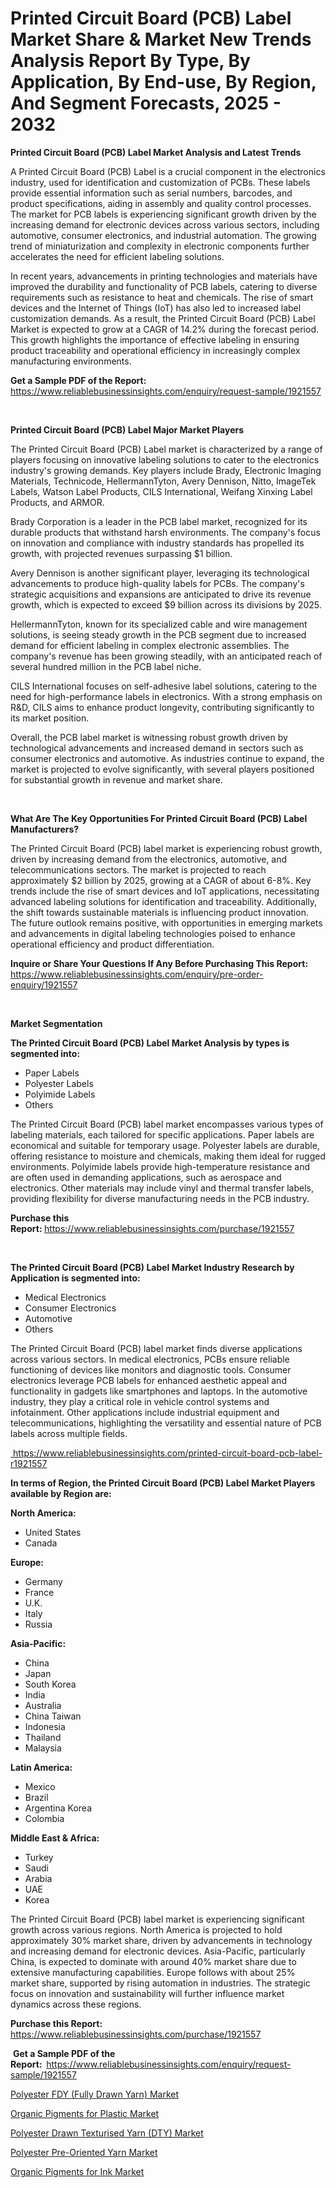 <p><h1>Printed Circuit Board (PCB) Label Market Share & Market New Trends Analysis Report By Type, By Application, By End-use, By Region, And Segment Forecasts, 2025 - 2032</h1></p><p><strong>Printed Circuit Board (PCB) Label Market Analysis and Latest Trends</strong></p>
<p><p>A Printed Circuit Board (PCB) Label is a crucial component in the electronics industry, used for identification and customization of PCBs. These labels provide essential information such as serial numbers, barcodes, and product specifications, aiding in assembly and quality control processes. The market for PCB labels is experiencing significant growth driven by the increasing demand for electronic devices across various sectors, including automotive, consumer electronics, and industrial automation. The growing trend of miniaturization and complexity in electronic components further accelerates the need for efficient labeling solutions.</p><p>In recent years, advancements in printing technologies and materials have improved the durability and functionality of PCB labels, catering to diverse requirements such as resistance to heat and chemicals. The rise of smart devices and the Internet of Things (IoT) has also led to increased label customization demands. As a result, the Printed Circuit Board (PCB) Label Market is expected to grow at a CAGR of 14.2% during the forecast period. This growth highlights the importance of effective labeling in ensuring product traceability and operational efficiency in increasingly complex manufacturing environments.</p></p>
<p><strong>Get a Sample PDF of the Report:&nbsp;</strong> <a href="https://www.reliablebusinessinsights.com/enquiry/request-sample/1921557?utm_campaign=75&utm_medium=2&utm_source=Github&utm_content=ia&utm_term=04022025&utm_id=printed-circuit-board-pcb-label">https://www.reliablebusinessinsights.com/enquiry/request-sample/1921557</a></p>
<p>&nbsp;</p>
<p><strong>Printed Circuit Board (PCB) Label Major Market Players</strong></p>
<p><p>The Printed Circuit Board (PCB) Label market is characterized by a range of players focusing on innovative labeling solutions to cater to the electronics industry's growing demands. Key players include Brady, Electronic Imaging Materials, Technicode, HellermannTyton, Avery Dennison, Nitto, ImageTek Labels, Watson Label Products, CILS International, Weifang Xinxing Label Products, and ARMOR.</p><p>Brady Corporation is a leader in the PCB label market, recognized for its durable products that withstand harsh environments. The company's focus on innovation and compliance with industry standards has propelled its growth, with projected revenues surpassing $1 billion.</p><p>Avery Dennison is another significant player, leveraging its technological advancements to produce high-quality labels for PCBs. The company's strategic acquisitions and expansions are anticipated to drive its revenue growth, which is expected to exceed $9 billion across its divisions by 2025.</p><p>HellermannTyton, known for its specialized cable and wire management solutions, is seeing steady growth in the PCB segment due to increased demand for efficient labeling in complex electronic assemblies. The company's revenue has been growing steadily, with an anticipated reach of several hundred million in the PCB label niche.</p><p>CILS International focuses on self-adhesive label solutions, catering to the need for high-performance labels in electronics. With a strong emphasis on R&D, CILS aims to enhance product longevity, contributing significantly to its market position.</p><p>Overall, the PCB label market is witnessing robust growth driven by technological advancements and increased demand in sectors such as consumer electronics and automotive. As industries continue to expand, the market is projected to evolve significantly, with several players positioned for substantial growth in revenue and market share.</p></p>
<p>&nbsp;</p>
<p><strong>What Are The Key Opportunities For Printed Circuit Board (PCB) Label Manufacturers?</strong></p>
<p><p>The Printed Circuit Board (PCB) label market is experiencing robust growth, driven by increasing demand from the electronics, automotive, and telecommunications sectors. The market is projected to reach approximately $2 billion by 2025, growing at a CAGR of about 6-8%. Key trends include the rise of smart devices and IoT applications, necessitating advanced labeling solutions for identification and traceability. Additionally, the shift towards sustainable materials is influencing product innovation. The future outlook remains positive, with opportunities in emerging markets and advancements in digital labeling technologies poised to enhance operational efficiency and product differentiation.</p></p>
<p><strong>Inquire or Share Your Questions If Any Before Purchasing This Report:</strong> <a href="https://www.reliablebusinessinsights.com/enquiry/pre-order-enquiry/1921557?utm_campaign=75&utm_medium=2&utm_source=Github&utm_content=ia&utm_term=04022025&utm_id=printed-circuit-board-pcb-label">https://www.reliablebusinessinsights.com/enquiry/pre-order-enquiry/1921557</a></p>
<p>&nbsp;</p>
<p><strong>Market Segmentation</strong></p>
<p><strong>The Printed Circuit Board (PCB) Label Market Analysis by types is segmented into:</strong></p>
<p><ul><li>Paper Labels</li><li>Polyester Labels</li><li>Polyimide Labels</li><li>Others</li></ul></p>
<p><p>The Printed Circuit Board (PCB) label market encompasses various types of labeling materials, each tailored for specific applications. Paper labels are economical and suitable for temporary usage. Polyester labels are durable, offering resistance to moisture and chemicals, making them ideal for rugged environments. Polyimide labels provide high-temperature resistance and are often used in demanding applications, such as aerospace and electronics. Other materials may include vinyl and thermal transfer labels, providing flexibility for diverse manufacturing needs in the PCB industry.</p></p>
<p><strong>Purchase this Report:&nbsp;</strong><a href="https://www.reliablebusinessinsights.com/purchase/1921557?utm_campaign=75&utm_medium=2&utm_source=Github&utm_content=ia&utm_term=04022025&utm_id=printed-circuit-board-pcb-label">https://www.reliablebusinessinsights.com/purchase/1921557</a></p>
<p>&nbsp;</p>
<p><strong>The Printed Circuit Board (PCB) Label Market Industry Research by Application is segmented into:</strong></p>
<p><ul><li>Medical Electronics</li><li>Consumer Electronics</li><li>Automotive</li><li>Others</li></ul></p>
<p><p>The Printed Circuit Board (PCB) label market finds diverse applications across various sectors. In medical electronics, PCBs ensure reliable functioning of devices like monitors and diagnostic tools. Consumer electronics leverage PCB labels for enhanced aesthetic appeal and functionality in gadgets like smartphones and laptops. In the automotive industry, they play a critical role in vehicle control systems and infotainment. Other applications include industrial equipment and telecommunications, highlighting the versatility and essential nature of PCB labels across multiple fields.</p></p>
<p><a href="https://www.reliablebusinessinsights.com/printed-circuit-board-pcb-label-r1921557?utm_campaign=75&utm_medium=2&utm_source=Github&utm_content=ia&utm_term=04022025&utm_id=printed-circuit-board-pcb-label">&nbsp;https://www.reliablebusinessinsights.com/printed-circuit-board-pcb-label-r1921557</a></p>
<p><strong>In terms of Region, the Printed Circuit Board (PCB) Label Market Players available by Region are:</strong></p>
<p>
    <p> <strong> North America: </strong>
        <ul>
            <li>United States</li>
            <li>Canada</li>
        </ul>
        </p> 
    <p> <strong> Europe: </strong>
        <ul>
            <li>Germany</li>
            <li>France</li>
            <li>U.K.</li>
            <li>Italy</li>
            <li>Russia</li>
        </ul>
        </p> 
    <p> <strong> Asia-Pacific: </strong>
        <ul>
            <li>China</li>
            <li>Japan</li>
            <li>South Korea</li>
            <li>India</li>
            <li>Australia</li>
            <li>China Taiwan</li>
            <li>Indonesia</li>
            <li>Thailand</li>
            <li>Malaysia</li>
        </ul>
        </p> 
    <p> <strong> Latin America: </strong>
        <ul>
            <li>Mexico</li>
            <li>Brazil</li>
            <li>Argentina Korea</li>
            <li>Colombia</li>
        </ul>
        </p> 
    <p> <strong> Middle East & Africa: </strong>
        <ul>
            <li>Turkey</li>
            <li>Saudi</li>
            <li>Arabia</li>
            <li>UAE</li>
            <li>Korea</li>
        </ul>
    </p>
    </p>
<p><p>The Printed Circuit Board (PCB) label market is experiencing significant growth across various regions. North America is projected to hold approximately 30% market share, driven by advancements in technology and increasing demand for electronic devices. Asia-Pacific, particularly China, is expected to dominate with around 40% market share due to extensive manufacturing capabilities. Europe follows with about 25% market share, supported by rising automation in industries. The strategic focus on innovation and sustainability will further influence market dynamics across these regions.</p></p>
<p><strong>Purchase this Report: </strong><a href="https://www.reliablebusinessinsights.com/purchase/1921557?utm_campaign=75&utm_medium=2&utm_source=Github&utm_content=ia&utm_term=04022025&utm_id=printed-circuit-board-pcb-label">https://www.reliablebusinessinsights.com/purchase/1921557</a></p>
<p>&nbsp;<strong>Get a Sample PDF of the Report:&nbsp;&nbsp;</strong><a href="https://www.reliablebusinessinsights.com/enquiry/request-sample/1921557?utm_campaign=75&utm_medium=2&utm_source=Github&utm_content=ia&utm_term=04022025&utm_id=printed-circuit-board-pcb-label">https://www.reliablebusinessinsights.com/enquiry/request-sample/1921557</a></p>
<p><strong></strong></p>
<p><p><a href="https://github.com/howdlecirone/Market-Research-Report-List-1/blob/main/polyester-fdy-fully-drawn-yarn-market.md?utm_campaign=75&utm_medium=2&utm_source=Github&utm_content=ia&utm_term=04022025&utm_id=printed-circuit-board-pcb-label">Polyester FDY (Fully Drawn Yarn) Market</a></p><p><a href="https://github.com/crooneinis80/Market-Research-Report-List-1/blob/main/organic-pigments-for-plastic-market.md?utm_campaign=75&utm_medium=2&utm_source=Github&utm_content=ia&utm_term=04022025&utm_id=printed-circuit-board-pcb-label">Organic Pigments for Plastic Market</a></p><p><a href="https://github.com/viipposahko25/Market-Research-Report-List-1/blob/main/polyester-drawn-texturised-yarn-dty-market.md?utm_campaign=75&utm_medium=2&utm_source=Github&utm_content=ia&utm_term=04022025&utm_id=printed-circuit-board-pcb-label">Polyester Drawn Texturised Yarn (DTY) Market</a></p><p><a href="https://github.com/vioarapoyil/Market-Research-Report-List-1/blob/main/polyester-pre-oriented-yarn-market.md?utm_campaign=75&utm_medium=2&utm_source=Github&utm_content=ia&utm_term=04022025&utm_id=printed-circuit-board-pcb-label">Polyester Pre-Oriented Yarn Market</a></p><p><a href="https://github.com/zupankocka/Market-Research-Report-List-1/blob/main/organic-pigments-for-ink-market.md?utm_campaign=75&utm_medium=2&utm_source=Github&utm_content=ia&utm_term=04022025&utm_id=printed-circuit-board-pcb-label">Organic Pigments for Ink Market</a></p></p>